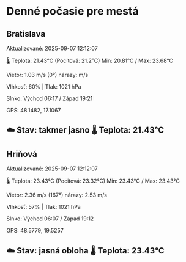 ﻿# Denné počasie pre mestá

## Bratislava
Aktualizované: 2025-09-07 12:12:07

🌡️ Teplota: 21.43°C 
(Pocitová: 21.2°C)
Min: 20.81°C / Max: 23.68°C

Vietor: 1.03 m/s    (0°) 
nárazy:  m/s

Vlhkosť: 60% | Tlak: 1021 hPa

Slnko: Východ 06:17 / Západ 19:21

GPS: 48.1482, 17.1067

☁️ Stav: takmer jasno        🌡️ Teplota: 21.43°C
---

## Hriňová
Aktualizované: 2025-09-07 12:12:07

🌡️ Teplota: 23.43°C 
(Pocitová: 23.32°C)
Min: 23.43°C / Max: 23.43°C

Vietor: 2.36 m/s (167°)
nárazy: 2.53 m/s

Vlhkosť: 57% | Tlak: 1021 hPa

Slnko: Východ 06:07 / Západ 19:12

GPS: 48.5779, 19.5257

☁️ Stav: jasná obloha        🌡️ Teplota: 23.43°C
---
